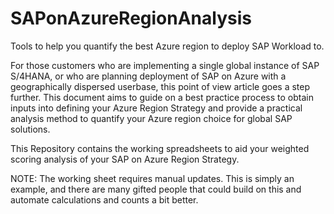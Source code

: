 # SAPonAzureRegionAnalysis
Tools to help you quantify the best Azure region to deploy SAP Workload to.

For those customers who are implementing a single global instance of SAP S/4HANA, or who are planning deployment of SAP on Azure with a geographically dispersed userbase, this point of view article goes a step further.
This document aims to guide on a best practice process to obtain inputs into defining your Azure Region Strategy and provide a practical analysis method to quantify your Azure region choice for global SAP solutions.

This Repository contains the working spreadsheets to aid your weighted scoring analysis of your SAP on Azure Region Strategy.

NOTE: The working sheet requires manual updates. This is simply an example, and there are many gifted people that could build on this and automate calculations and counts a bit better.
